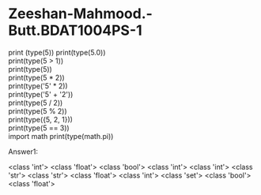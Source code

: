 # Zeeshan-Mahmood.-Butt.BDAT1004PS-1
print (type(5))
print(type(5.0))  
print(type(5 > 1))  
print(type(5))  
print(type(5 * 2))  
print(type('5' * 2))  
print(type('5' + '2'))  
print(type(5 / 2))  
print(type(5 % 2))  
print(type({5, 2, 1}))  
print(type(5 == 3))  
import math
print(type(math.pi))

Answer1:

<class 'int'>
<class 'float'>
<class 'bool'>
<class 'int'>
<class 'int'>
<class 'str'>
<class 'str'>
<class 'float'>
<class 'int'>
<class 'set'>
<class 'bool'>
<class 'float'>
